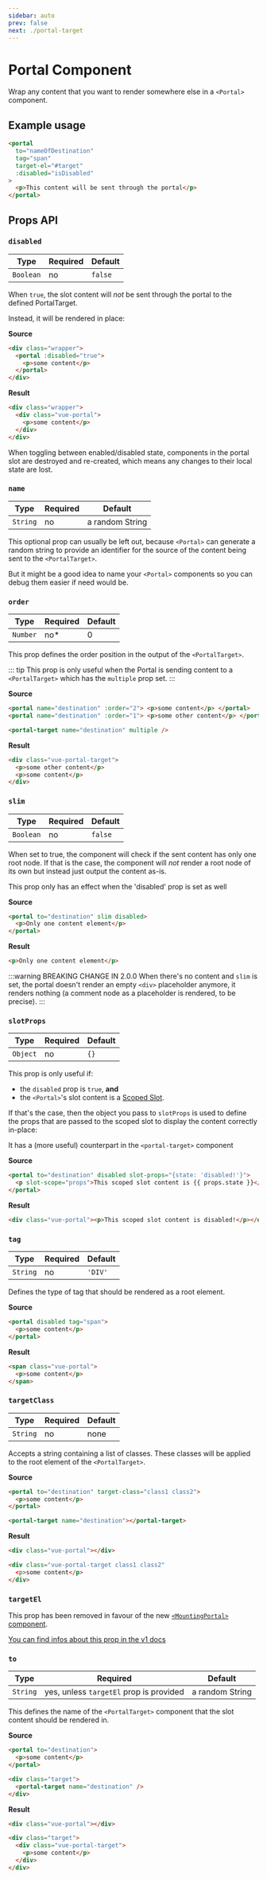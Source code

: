 ```yaml
---
sidebar: auto
prev: false
next: ./portal-target
---
```


# Portal Component

Wrap any content that you want to render somewhere else in a `<Portal>` component.

## Example usage

```html
<portal
  to="nameOfDestination"
  tag="span"
  target-el="#target"
  :disabled="isDisabled"
>
  <p>This content will be sent through the portal</p>
</portal>
```

## Props API

### `disabled`

| Type      | Required | Default |
| --------- | -------- | ------- |
| `Boolean` | no       | `false` |

When `true`, the slot content will _not_ be sent through the portal to the defined PortalTarget.

Instead, it will be rendered in place:

**Source**

<!-- prettier-ignore -->
```html
<div class="wrapper">
  <portal :disabled="true">
    <p>some content</p> 
  </portal>
</div>
```

**Result**

<!-- prettier-ignore -->
```html
<div class="wrapper">
  <div class="vue-portal">
    <p>some content</p>
  </div>
</div>
```

<p class="warning">When toggling between enabled/disabled state, components in the portal slot are destroyed and re-created, which means any changes to their local state are lost.</p>

### `name`

| Type     | Required | Default         |
| -------- | -------- | --------------- |
| `String` | no       | a random String |

This optional prop can usually be left out, because `<Portal>` can generate a random string to provide an identifier for the source of the content being sent to the `<PortalTarget>`.

But it might be a good idea to name your `<Portal>` components so you can debug them easier if need would be.

### `order` <Badge text="1.2.0+"/>

| Type     | Required | Default |
| -------- | -------- | ------- |
| `Number` | no\*     | 0       |

This prop defines the order position in the output of the `<PortalTarget>`.

::: tip
This prop is only useful when the Portal is sending content to a `<PortalTarget>` which has the `multiple` prop set.
:::

**Source**

<!-- prettier-ignore -->
```html
<portal name="destination" :order="2"> <p>some content</p> </portal>
<portal name="destination" :order="1"> <p>some other content</p> </portal>

<portal-target name="destination" multiple />
```

**Result**

<!-- prettier-ignore -->
```html
<div class="vue-portal-target">
  <p>some other content</p>
  <p>some content</p>
</div>
```

### `slim`

| Type      | Required | Default |
| --------- | -------- | ------- |
| `Boolean` | no       | `false` |

When set to true, the component will check if the sent content has only one root node. If that is the case, the component will _not_ render a root node of its own but instead just output the content as-is.

<p class="tip">This prop only has an effect when the 'disabled' prop is set as well</p>

**Source**

<!-- prettier-ignore -->
```html
<portal to="destination" slim disabled>
  <p>Only one content element</p>
</portal>
```

**Result**

```html
<p>Only one content element</p>
```

:::warning BREAKING CHANGE IN 2.0.0
When there's no content and `slim` is set, the portal doesn't render an empty `<div>` placeholder anymore, it renders nothing (a comment node as a placeholder is rendered, to be precise).
:::

### `slotProps` <Badge text="1.3.0+"/>

| Type     | Required | Default |
| -------- | -------- | ------- |
| `Object` | no       | `{}`    |

This prop is only useful if:

- the `disabled` prop is `true`, **and**
- the `<Portal>`'s slot content is a [Scoped Slot](https://vuejs.org/v2/guide/components.html#Scoped-Slots).

If that's the case, then the object you pass to `slotProps` is used to define the props that are passed to the scoped slot to display the content correctly in-place:

It has a (more useful) counterpart in the `<portal-target>` component

**Source**

<!-- prettier-ignore -->
```html
<portal to="destination" disabled slot-props="{state: 'disabled!'}">
  <p slot-scope="props">This scoped slot content is {{ props.state }}</p>
</portal>
```

**Result**

<!-- prettier-ignore -->
```html
<div class="vue-portal"><p>This scoped slot content is disabled!</p></div>
```

### `tag`

| Type     | Required | Default |
| -------- | -------- | ------- |
| `String` | no       | `'DIV'` |

Defines the type of tag that should be rendered as a root element.

**Source**

<!-- prettier-ignore -->
```html
<portal disabled tag="span">
  <p>some content</p>
</portal>
```

**Result**

<!-- prettier-ignore -->
```html
<span class="vue-portal"> 
  <p>some content</p> 
</span>
```

### `targetClass` <Badge text="removed in 2.0.0" type="error"/>

| Type     | Required | Default |
| -------- | -------- | ------- |
| `String` | no       | none    |

Accepts a string containing a list of classes. These classes will be applied to the root element of the `<PortalTarget>`.

**Source**

<!-- prettier-ignore -->
```html
<portal to="destination" target-class="class1 class2">
  <p>some content</p>
</portal>

<portal-target name="destination"></portal-target>
```

**Result**

<!-- prettier-ignore -->
```html
<div class="vue-portal"></div>

<div class="vue-portal-target class1 class2"
  <p>some content</p>
</div>
```

### `targetEl` <Badge text="removed in 2.0.0" type="error"/>

This prop has been removed in favour of the new [`<MountingPortal>` component](./mounting-portal.md).

[You can find infos about this prop in the v1 docs](https://v1.portal-vue.linusb.org/#/docs/portal#targetel)

### `to`

| Type     | Required                                | Default         |
| -------- | --------------------------------------- | --------------- |
| `String` | yes, unless `targetEl` prop is provided | a random String |

This defines the name of the `<PortalTarget>` component that the slot content should be rendered in.

**Source**

<!-- prettier-ignore -->
```html
<portal to="destination">
  <p>some content</p>
</portal>

<div class="target">
  <portal-target name="destination" />
</div>
```

**Result**

<!-- prettier-ignore -->
```html
<div class="vue-portal"></div>

<div class="target">
  <div class="vue-portal-target">
    <p>some content</p>
  </div>
</div>
```
